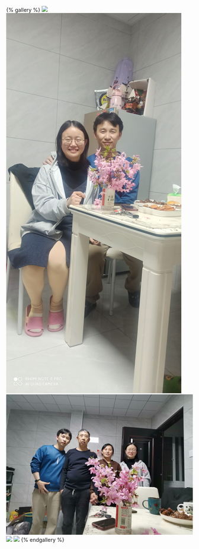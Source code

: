 {% gallery %}
![](../pic/daily/001.jpg)
![](../pic/daily/002.jpg)
![](../pic/daily/003.jpg)
![](../pic/daily/004.jpg)
![](../pic/daily/005.jpg)
{% endgallery %}